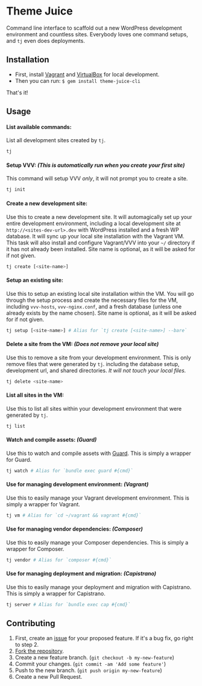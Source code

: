 # Theme Juice
Command line interface to scaffold out a new WordPress development environment and countless sites. Everybody loves one command setups, and `tj` even does deployments.

## Installation
* First, install [Vagrant](https://www.vagrantup.com/) and [VirtualBox](https://www.virtualbox.org/) for local development.
* Then you can run: `$ gem install theme-juice-cli`

That's it!

## Usage

#### List available commands:
List all development sites created by `tj`.
```bash
tj
```

#### Setup VVV: _(This is automatically run when you create your first site)_
This command will setup VVV _only_, it will not prompt you to create a site.
```bash
tj init
```

#### Create a new development site:
Use this to create a new development site. It will automagically set up your entire development environment, including a local development site at `http://<sites-dev-url>.dev` with WordPress installed and a fresh WP database. It will sync up your local site installation with the Vagrant VM. This task will also install and configure Vagrant/VVV into your `~/` directory if it has not already been installed. Site name is optional, as it will be asked for if not given.
```bash
tj create [<site-name>]
```

#### Setup an existing site:
Use this to setup an existing local site installation within the VM. You will go through the setup process and create the necessary files for the VM, including `vvv-hosts`, `vvv-nginx.conf`, and a fresh database (unless one already exists by the name chosen). Site name is optional, as it will be asked for if not given.
```bash
tj setup [<site-name>] # Alias for `tj create [<site-name>] --bare`
```

#### Delete a site from the VM: _(Does not remove your local site)_
Use this to remove a site from your development environment. This is only remove files that were generated by `tj`. including the database setup, development url, and shared directories. _It will not touch your local files._
```bash
tj delete <site-name>
```

#### List all sites in the VM:
Use this to list all sites within your development environment that were generated by `tj`.
```bash
tj list
```

#### Watch and compile assets: _(Guard)_
Use this to watch and compile assets with [Guard](https://github.com/guard/guard). This is simply a wrapper for Guard.
```bash
tj watch # Alias for `bundle exec guard #{cmd}`
```

#### Use for managing development environment: _(Vagrant)_
Use this to easily manage your Vagrant development environment. This is simply a wrapper for Vagrant.
```bash
tj vm # Alias for `cd ~/vagrant && vagrant #{cmd}`
```

#### Use for managing vendor dependencies: _(Composer)_
Use this to easily manage your Composer dependencies. This is simply a wrapper for Composer.
```bash
tj vendor # Alias for `composer #{cmd}`
```

#### Use for managing deployment and migration: _(Capistrano)_
Use this to easily manage your deployment and migration with Capistrano. This is simply a wrapper for Capistrano.
```bash
tj server # Alias for `bundle exec cap #{cmd}`
```

## Contributing

1. First, create an [issue](https://github.com/ezekg/theme-juice-cli/issues) for your proposed feature. If it's a bug fix, go right to step 2.
2. [Fork the repository](https://github.com/ezekg/theme-juice-cli/fork).
3. Create a new feature branch. (`git checkout -b my-new-feature`)
4. Commit your changes. (`git commit -am 'Add some feature'`)
5. Push to the new branch. (`git push origin my-new-feature`)
6. Create a new Pull Request.
